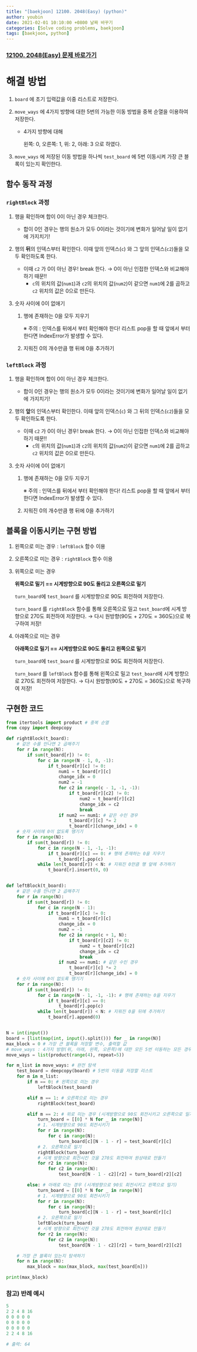 ```yaml
---
title: "[baekjoon] 12100. 2048(Easy) (python)"
author: youbin
date: 2021-02-01 10:10:00 +0800 날짜 바꾸기
categories: [Solve coding problems, baekjoon]
tags: [baekjoon, python]
---
```


### [12100. 2048(Easy) 문제 바로가기](https://www.acmicpc.net/problem/12100)

# 해결 방법

1. `board` 에 초기 입력값을 이중 리스트로 저장한다.

2. `move_ways` 에 4가지 방향에 대한 5번의 가능한 이동 방법을 중복 순열을 이용하여 저장한다.

   - 4가지 방향에 대해

     왼쪽: 0, 오른쪽: 1, 위: 2, 아래: 3 으로 하였다.

3. `move_ways` 에 저장된 이동 방법을 하나씩 `test_board` 에 5번 이동시켜 가장 큰 블록이 있는지 확인한다.



## 함수 동작 과정

### `rightBlock` 과정

1. 행을 확인하며 합이 0이 아닌 경우 체크한다.

   - 합이 0인 경우는 행의 원소가 모두 0이라는 것이기에 변화가 일어날 일이 없기에 가지치기!

2. 행의 **뒤**의 인덱스부터 확인한다. 이때 앞의 인덱스(`c`) 와 그 앞의 인덱스(`c2`)들을 모두 확인하도록 한다.

   - 이때 `c2` 가 0이 아닌 경우! break 한다. → 0이 아닌 인접한 인덱스와 비교해야하기 때문!!
     - `c`의 위치의 값(`num1`)과 `c2`의 위치의 값(`num2`)이 같으면 `num1`에 2를 곱하고 `c2` 위치의 값은 0으로 만든다.

3. 숫자 사이에 0이 없애기

   1. 행에 존재하는 0을 모두 지우기

      ※ 주의 : 인덱스를 뒤에서 부터 확인해야 한다! 리스트 pop을 할 때 앞에서 부터 한다면 IndexError가 발생할 수 있다.

   2. 지워진 0의 개수만큼 행 뒤에 0을 추가하기

### `leftBlock` 과정

1. 행을 확인하며 합이 0이 아닌 경우 체크한다.

   - 합이 0인 경우는 행의 원소가 모두 0이라는 것이기에 변화가 일어날 일이 없기에 가지치기!

2. 행의 **앞**의 인덱스부터 확인한다. 이때 앞의 인덱스(`c`) 와 그 뒤의 인덱스(`c2`)들을 모두 확인하도록 한다.

   - 이때 `c2` 가 0이 아닌 경우! break 한다. → 0이 아닌 인접한 인덱스와 비교해야하기 때문!!
     - `c`의 위치의 값(`num1`)과 `c2`의 위치의 값(`num2`)이 같으면 `num1`에 2를 곱하고 `c2` 위치의 값은 0으로 만든다.

3. 숫자 사이에 0이 없애기

   1. 행에 존재하는 0을 모두 지우기

      ※ 주의 : 인덱스를 뒤에서 부터 확인해야 한다! 리스트 pop을 할 때 앞에서 부터 한다면 IndexError가 발생할 수 있다.

   2. 지워진 0의 개수만큼 행 뒤에 0을 추가하기



## 블록을 이동시키는 구현 방법

1. 왼쪽으로 미는 경우 : `leftBlock` 함수 이용

2. 오른쪽으로 미는 경우 : `rightBlock` 함수 이용

3. 위쪽으로 미는 경우

   **위쪽으로 밀기 == 시계방향으로 90도 돌리고 오른쪽으로 밀기**

   `turn_board`에 `test_board` 를 시계방향으로 90도 회전하여 저장한다.

   `turn_board` 를 `rightBlock` 함수를 통해 오른쪽으로 밀고 `test_board`에 시계 방향으로 270도 회전하여 저장한다. → 다시 원방향(90도 + 270도 = 360도)으로 복구하여 저장!

4. 아래쪽으로 미는 경우

   **아래쪽으로 밀기 == 시계방향으로 90도 돌리고 왼쪽으로 밀기**

   `turn_board`에 `test_board` 를 시계방향으로 90도 회전하여 저장한다.

   `turn_board` 를 `leftBlock` 함수를 통해 왼쪽으로 밀고 `test_board`에 시계 방향으로 270도 회전하여 저장한다. → 다시 원방향(90도 + 270도 = 360도)으로 복구하여 저장!



## 구현한 코드

```python
from itertools import product # 중복 순열
from copy import deepcopy

def rightBlock(t_board):
    # 같은 수를 만나면 2 곱해주기
    for r in range(N):
        if sum(t_board[r]) != 0:
            for c in range(N - 1, 0, -1):
                if t_board[r][c] != 0:
                    num1 = t_board[r][c]
                    change_idx = 0
                    num2 = -1
                    for c2 in range(c - 1, -1, -1):
                        if t_board[r][c2] != 0:
                            num2 = t_board[r][c2]
                            change_idx = c2
                            break
                    if num2 == num1: # 같은 수인 경우
                        t_board[r][c] *= 2
                        t_board[r][change_idx] = 0
    # 숫자 사이에 0이 없도록 땡기기
    for r in range(N):
        if sum(t_board[r]) != 0:
            for c in range(N - 1, -1, -1):
                if t_board[r][c] == 0: # 행에 존재하는 0을 지우기
                    t_board[r].pop(c)
            while len(t_board[r]) < N: # 지워진 0만큼 행 앞에 추가하기
                t_board[r].insert(0, 0)


def leftBlock(t_board):
    # 같은 수를 만나면 2 곱해주기
    for r in range(N):
        if sum(t_board[r]) != 0:
            for c in range(N - 1):
                if t_board[r][c] != 0:
                    num1 = t_board[r][c]
                    change_idx = 0
                    num2 = -1
                    for c2 in range(c + 1, N):
                        if t_board[r][c2] != 0:
                            num2 = t_board[r][c2]
                            change_idx = c2
                            break
                    if num2 == num1: # 같은 수인 경우
                        t_board[r][c] *= 2
                        t_board[r][change_idx] = 0
    # 숫자 사이에 0이 없도록 땡기기
    for r in range(N):
        if sum(t_board[r]) != 0:
            for c in range(N - 1, -1, -1): # 행에 존재하는 0을 지우기
                if t_board[r][c] == 0:
                    t_board[r].pop(c)
            while len(t_board[r]) < N: # 지워진 0을 뒤에 추가하기
                t_board[r].append(0)


N = int(input())
board = [list(map(int, input().split())) for _ in range(N)]
max_block = 0 # 가장 큰 블록을 저장할 변수, 출력할 값
# move_ways : 4가지 방향(위, 아래, 왼쪽, 오른쪽)에 대한 모든 5번 이동하는 모든 경우의 수를 저장한 리스트 (중복 순열 이용)
move_ways = list(product(range(4), repeat=5))

for m_list in move_ways: # 완전 탐색
    test_board = deepcopy(board) # 5번의 이동을 저장할 리스트
    for m in m_list:
        if m == 0: # 왼쪽으로 미는 경우
            leftBlock(test_board)

        elif m == 1: # 오른쪽으로 미는 경우
            rightBlock(test_board)

        elif m == 2: # 위로 미는 경우 (시계방향으로 90도 회전시키고 오른쪽으로 밀기)
            turn_board = [[0] * N for _ in range(N)]
            # 1. 시계방향으로 90도 회전시키기
            for r in range(N):
                for c in range(N):
                    turn_board[c][N - 1 - r] = test_board[r][c]
            # 2. 오른쪽으로 밀기
            rightBlock(turn_board)
            # 시계 방향으로 회전시킨 것을 270도 회전하여 원상태로 만들기
            for r2 in range(N):
                for c2 in range(N):
                    test_board[N - 1 - c2][r2] = turn_board[r2][c2]

        else: # 아래로 미는 경우 (시계방향으로 90도 회전시키고 왼쪽으로 밀기)
            turn_board = [[0] * N for _ in range(N)]
            # 1. 시계방향으로 90도 회전시키기
            for r in range(N):
                for c in range(N):
                    turn_board[c][N - 1 - r] = test_board[r][c]
            # 2. 오른쪽으로 밀기
            leftBlock(turn_board)
            # 시계 방향으로 회전시킨 것을 270도 회전하여 원상태로 만들기
            for r2 in range(N):
                for c2 in range(N):
                    test_board[N - 1 - c2][r2] = turn_board[r2][c2]

    # 가장 큰 블록이 있는지 탐색하기
    for n in range(N):
        max_block = max(max_block, max(test_board[n]))

print(max_block)
```



### 참고) 반례 예시

```python
5
2 2 4 8 16
0 0 0 0 0
0 0 0 0 0
0 0 0 0 0
2 2 4 8 16

# 출력: 64
```

